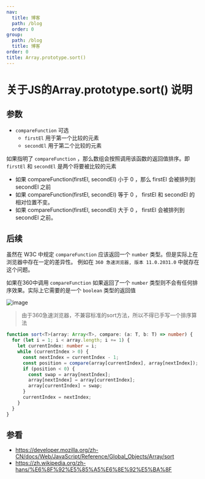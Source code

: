 ```yaml
---
nav:
  title: 博客
  path: /blog
  order: 0
group:
  path: /blog
  title: 博客
order: 0
title: Array.prototype.sort()
---
```


# 关于JS的Array.prototype.sort() 说明

## 参数

- `compareFunction` 可选
    - `firstEl` 用于第一个比较的元素
    - `secondEl` 用于第二个比较的元素

如果指明了 `compareFunction` ，那么数组会按照调用该函数的返回值排序。即 `firstEl` 和 `secondEl` 是两个将要被比较的元素

- 如果 compareFunction(firstEl, secondEl) 小于 0 ，那么 firstEl 会被排列到 secondEl 之前 
- 如果 compareFunction(firstEl, secondEl) 等于 0 ， firstEl 和 secondEl 的相对位置不变。
- 如果 compareFunction(firstEl, secondEl) 大于 0 ， firstEl 会被排列到 secondEl 之前。


## 后续

虽然在 W3C 中规定 `compareFunction` 应该返回一个 `number` 类型。但是实际上在浏览器中存在一定的差异性。
例如在 `360 急速浏览器, 版本 11.0.2031.0` 中就存在这个问题。

如果在360中调用 `compareFunction` 如果返回了一个 `number` 类型则不会有任何排序效果。实际上它需要的是一个 `boolean` 类型的返回值

![image](https://user-images.githubusercontent.com/24241052/93311408-8ddab880-f838-11ea-826e-9fa6696863d6.png)

> 由于360急速浏览器，不兼容标准的sort方法，所以不得已手写一个排序算法

```ts
function sort<T>(array: Array<T>, compare: (a: T, b: T) => number) {
  for (let i = 1; i < array.length; i += 1) {
    let currentIndex: number = i;
    while (currentIndex > 0) {
      const nextIndex = currentIndex - 1;
      const position = compare(array[currentIndex], array[nextIndex]);
      if (position < 0) {
        const swap = array[nextIndex];
        array[nextIndex] = array[currentIndex];
        array[currentIndex] = swap;
      }
      currentIndex = nextIndex;
    }
  }
}
```



## 参看

- https://developer.mozilla.org/zh-CN/docs/Web/JavaScript/Reference/Global_Objects/Array/sort
- https://zh.wikipedia.org/zh-hans/%E6%8F%92%E5%85%A5%E6%8E%92%E5%BA%8F